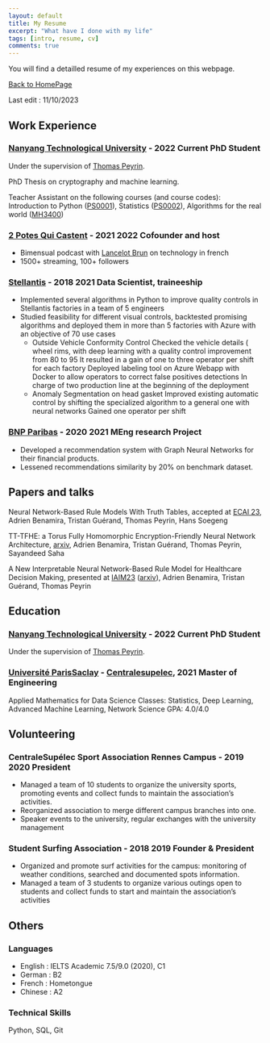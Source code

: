 ```yaml
---
layout: default
title: My Resume
excerpt: "What have I done with my life"
tags: [intro, resume, cv]
comments: true
---
```


You will find a detailled resume of my experiences on this webpage.

[Back to HomePage](./)

Last edit : 11/10/2023

## Work Experience

### [Nanyang Technological University](https://en.wikipedia.org/wiki/Nanyang_Technological_University) - 2022 Current PhD Student
Under the supervision of [Thomas Peyrin](https://thomaspeyrin.github.io/web/).

PhD Thesis on cryptography and machine learning. 

Teacher Assistant on the following courses (and course codes): Introduction to Python ([PS0001](https://www.ntu.edu.sg/docs/librariesprovider123/obtl/mas/updated-obtl/ps0001-spms-mas-outcomes-based-teaching-and-learning-document-(obtl)-29th-may-2023.pdf?sfvrsn=2286bd85_3)), Statistics ([PS0002](https://www.ntu.edu.sg/docs/librariesprovider123/obtl/mas/updated-obtl/ps0002-spms-mas-outcomes-based-teaching-and-learning-document-(obtl)-20th-feb-2020.pdf?sfvrsn=8edf78ae_3)), Algorithms for the real world ([MH3400](https://www.ntu.edu.sg/docs/librariesprovider123/obtl/mas/updated-obtl/mh3400-spms-mas-outcomes-based-teaching-and-learning-document-(obtl)-19th-nov-2021.pdf?sfvrsn=9aae80c1_3))

### [2 Potes Qui Castent](https://2potesquicastent.com/) - 2021 2022 Cofounder and host
* Bimensual podcast with [Lancelot Brun](https://www.linkedin.com/in/lancelotbrun/) on technology in french 
* 1500+ streaming, 100+ followers

### [Stellantis](https://en.wikipedia.org/wiki/Stellantis) - 2018 2021 Data Scientist, traineeship
* Implemented several algorithms in Python to improve quality controls in
Stellantis factories in a team of 5 engineers
* Studied feasibility for different visual controls, backtested promising
algorithms and deployed them in more than 5 factories with Azure with an
objective of 70 use cases
    * Outside Vehicle Conformity Control Checked the vehicle details (
wheel rims, with deep learning with a quality control improvement
from 80 to 95 It resulted in a gain of one to three operator per
shift for each factory Deployed labeling tool on Azure Webapp with
Docker to allow operators to correct false positives detections In
charge of two production line at the beginning of the deployment
    * Anomaly Segmentation on head gasket Improved existing automatic
control by shifting the specialized algorithm to a general one with
neural networks Gained one operator per shift

### [BNP Paribas](https://en.wikipedia.org/wiki/BNP_Paribas) - 2020 2021 MEng research Project
* Developed a recommendation system with Graph Neural Networks for their
financial products.
* Lessened recommendations similarity by 20% on benchmark dataset.

## Papers and talks

Neural Network-Based Rule Models With Truth Tables, accepted at [ECAI 23](https://ebooks.iospress.nl/doi/10.3233/FAIA230274), Adrien Benamira, Tristan Guérand, Thomas Peyrin, Hans Soegeng

TT-TFHE: a Torus Fully Homomorphic Encryption-Friendly Neural Network Architecture, [arxiv](https://arxiv.org/abs/2302.01584), Adrien Benamira, Tristan Guérand, Thomas Peyrin, Sayandeed Saha

A New Interpretable Neural Network-Based Rule Model for Healthcare Decision Making, presented at [IAIM23](https://iaim2023.sg/) ([arxiv](https://arxiv.org/abs/2309.11101)), Adrien Benamira, Tristan Guérand, Thomas Peyrin

## Education

### [Nanyang Technological University](https://en.wikipedia.org/wiki/Nanyang_Technological_University) - 2022 Current PhD Student
Under the supervision of [Thomas Peyrin](https://thomaspeyrin.github.io/web/).

### [Université ParisSaclay](https://en.wikipedia.org/wiki/Paris-Saclay_University) - [Centralesupelec](https://en.wikipedia.org/wiki/CentraleSup%C3%A9lec), 2021 Master of Engineering
Applied Mathematics for Data Science
Classes: Statistics, Deep Learning, Advanced Machine Learning, Network Science
GPA: 4.0/4.0

## Volunteering

### CentraleSupélec Sport Association Rennes Campus - 2019 2020 President
* Managed a team of 10 students to organize the university sports, promoting
events and collect funds to maintain the association’s activities.
* Reorganized association to merge different campus branches into one.
* Speaker events to the university, regular exchanges with the university
management

### Student Surfing Association - 2018 2019 Founder & President
* Organized and promote surf activities for the campus: monitoring
of weather conditions, searched and documented spots
information.
* Managed a team of 3 students to organize various outings open
to students and collect funds to start and maintain the
association’s activities

## Others

### Languages
* English : IELTS Academic 7.5/9.0 (2020), C1
* German : B2
* French : Hometongue
* Chinese : A2

### Technical Skills
Python, SQL, Git



